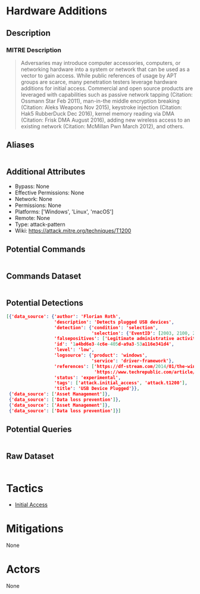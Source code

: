 
# Hardware Additions

## Description

### MITRE Description

> Adversaries may introduce computer accessories, computers, or networking hardware into a system or network that can be used as a vector to gain access. While public references of usage by APT groups are scarce, many penetration testers leverage hardware additions for initial access. Commercial and open source products are leveraged with capabilities such as passive network tapping (Citation: Ossmann Star Feb 2011), man-in-the middle encryption breaking (Citation: Aleks Weapons Nov 2015), keystroke injection (Citation: Hak5 RubberDuck Dec 2016), kernel memory reading via DMA (Citation: Frisk DMA August 2016), adding new wireless access to an existing network (Citation: McMillan Pwn March 2012), and others.

## Aliases

```

```

## Additional Attributes

* Bypass: None
* Effective Permissions: None
* Network: None
* Permissions: None
* Platforms: ['Windows', 'Linux', 'macOS']
* Remote: None
* Type: attack-pattern
* Wiki: https://attack.mitre.org/techniques/T1200

## Potential Commands

```

```

## Commands Dataset

```

```

## Potential Detections

```json
[{'data_source': {'author': 'Florian Roth',
                  'description': 'Detects plugged USB devices',
                  'detection': {'condition': 'selection',
                                'selection': {'EventID': [2003, 2100, 2102]}},
                  'falsepositives': ['Legitimate administrative activity'],
                  'id': '1a4bd6e3-4c6e-405d-a9a3-53a116e341d4',
                  'level': 'low',
                  'logsource': {'product': 'windows',
                                'service': 'driver-framework'},
                  'references': ['https://df-stream.com/2014/01/the-windows-7-event-log-and-usb-device/',
                                 'https://www.techrepublic.com/article/how-to-track-down-usb-flash-drive-usage-in-windows-10s-event-viewer/'],
                  'status': 'experimental',
                  'tags': ['attack.initial_access', 'attack.t1200'],
                  'title': 'USB Device Plugged'}},
 {'data_source': ['Asset Management']},
 {'data_source': ['Data loss prevention']},
 {'data_source': ['Asset Management']},
 {'data_source': ['Data loss prevention']}]
```

## Potential Queries

```json

```

## Raw Dataset

```json

```

# Tactics


* [Initial Access](../tactics/Initial-Access.md)


# Mitigations

None

# Actors

None
